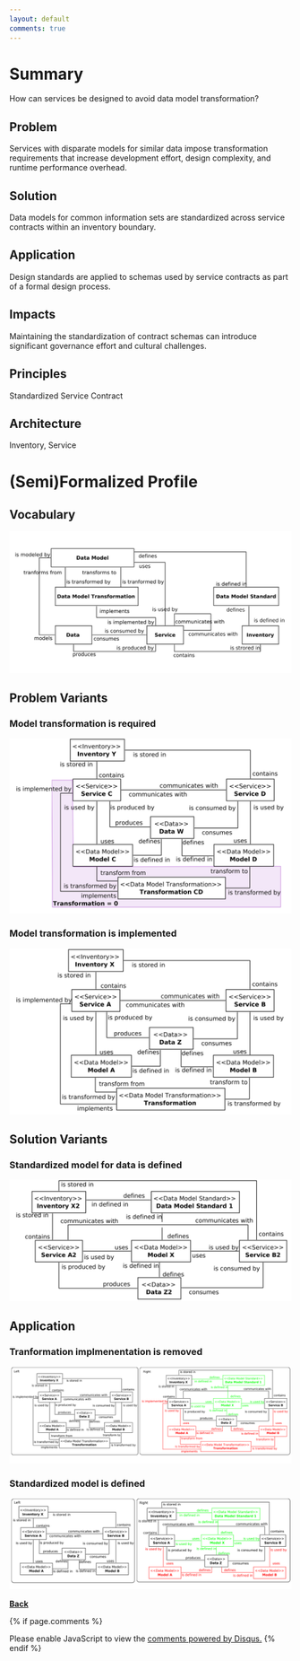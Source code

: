 ```yaml
---
layout: default
comments: true
---
```


# [](#summery) Summary

How can services be designed to avoid data model transformation?

## [](#problem) Problem
Services with disparate models for similar data impose transformation requirements that increase development effort, design complexity, and runtime performance overhead.

## [](#solution) Solution
Data models for common information sets are standardized across service contracts within an inventory boundary.

## [](#application) Application
Design standards are applied to schemas used by service contracts as part of a formal design process.

## [](#impacts) Impacts
Maintaining the standardization of contract schemas can introduce significant governance effort and cultural challenges.

## [](#priciples) Principles
Standardized Service Contract

## [](#Architecture) Architecture
Inventory, Service

# [](#profile) (Semi)Formalized Profile
## [](#vocabulary) Vocabulary
![vocabulary](./images/CanonicalSchema-vocabulary.png)

## [](#problem) Problem Variants
### [](#problem1) Model transformation is required
![problem1](./images/CanonicalSchemaTransformationIsRequired.png)

### [](#problem2) Model transformation is implemented
![problem2](./images/CanonicalSchemaTransformationExists.png)

## [](#solution) Solution Variants
### [](#solution1) Standardized model for data is defined
![solution](./images/CanonicalSchemaSolution.png)

## [](#application) Application
### [](#application1) Tranformation implmenentation is removed
![application1](./images/CanonicalSchemaTransformationExistsPR.png)

### [](#application2) Standardized model is defined
![application1](./images/CanonicalSchemaTransformationIsRequiredPR.png)

**[Back](./)**

{% if page.comments %}
<div id="disqus_thread"></div>
<script>

/**
*  RECOMMENDED CONFIGURATION VARIABLES: EDIT AND UNCOMMENT THE SECTION BELOW TO INSERT DYNAMIC VALUES FROM YOUR PLATFORM OR CMS.
*  LEARN WHY DEFINING THESE VARIABLES IS IMPORTANT: https://disqus.com/admin/universalcode/#configuration-variables*/
/*
var disqus_config = function () {
this.page.url = PAGE_URL;  // Replace PAGE_URL with your page's canonical URL variable
this.page.identifier = PAGE_IDENTIFIER; // Replace PAGE_IDENTIFIER with your page's unique identifier variable
};
*/
(function() { // DON'T EDIT BELOW THIS LINE
var d = document, s = d.createElement('script');
s.src = 'https://soa-design-patterns.disqus.com/embed.js';
s.setAttribute('data-timestamp', +new Date());
(d.head || d.body).appendChild(s);
})();
</script>
<noscript>Please enable JavaScript to view the <a href="https://disqus.com/?ref_noscript">comments powered by Disqus.</a></noscript>
{% endif %}